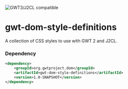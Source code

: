 ![GWT3/J2CL compatible](https://img.shields.io/badge/GWT3/J2CL-compatible-brightgreen.svg)

# gwt-dom-style-definitions
A collection of CSS styles to use with GWT 2 and J2CL.

### Dependency

```xml
<dependency>
    <groupId>org.gwtproject.dom</groupId>
    <artifactId>gwt-dom-style-definitions</artifactId>
    <version>1.0-SNAPSHOT</version>
</dependency>
```
